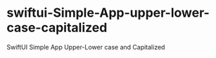 # swiftui-Simple-App-upper-lower-case-capitalized
SwiftUI Simple App Upper-Lower case and Capitalized

